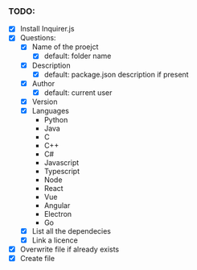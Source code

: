 ### TODO:
  * [x] Install Inquirer.js
  * [x] Questions:
    * [x] Name of the proejct
      * [x] default: folder name
    * [x] Description
      * [x] default: package.json description if present
    * [x] Author
      * [x] default: current user
    * [x] Version
    * [x] Languages
      * Python
      * Java
      * C
      * C++
      * C#
      * Javascript
      * Typescript
      * Node
      * React
      * Vue
      * Angular
      * Electron
      * Go
    * [x] List all the dependecies
    * [x] Link a licence
  * [x] Overwrite file if already exists
  * [x] Create file